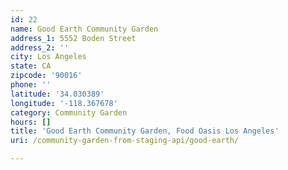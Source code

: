 ```yaml
---
id: 22
name: Good Earth Community Garden
address_1: 5552 Boden Street
address_2: ''
city: Los Angeles
state: CA
zipcode: '90016'
phone: ''
latitude: '34.030389'
longitude: '-118.367678'
category: Community Garden
hours: []
title: 'Good Earth Community Garden, Food Oasis Los Angeles'
uri: /community-garden-from-staging-api/good-earth/

---
```

